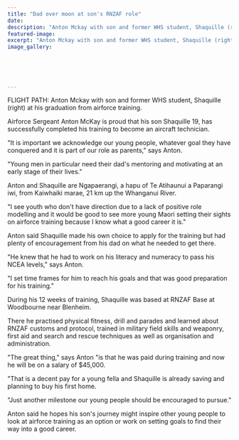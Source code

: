 ```yaml
---
title: "Dad over moon at son's RNZAF role"
date: 
description: "Anton Mckay with son and former WHS student, Shaquille (right) at his graduation from airforce training, Wanganui Chronicle article on 23/8/16..."
featured-image: 
excerpt: "Anton Mckay with son and former WHS student, Shaquille (right) at his graduation from airforce training."
image_gallery:
	
	
	
	
	
---
```


<p><span>FLIGHT PATH: Anton Mckay with son and former WHS student, Shaquille (right) at his graduation from airforce training.</span></p>
<p>Airforce Sergeant Anton McKay is proud that his son Shaquille 19, has successfully completed his training to become an aircraft technician.</p>
<p>"It is important we acknowledge our young people, whatever goal they have conquered and it is part of our role as parents," says Anton.</p>
<p>"Young men in particular need their dad's mentoring and motivating at an early stage of their lives."</p>
<p>Anton and Shaquille are Ngapaerangi, a hapu of Te Atihaunui a Paparangi iwi, from Kaiwhaiki marae, 21 km up the Whanganui River.</p>
<p>"I see youth who don't have direction due to a lack of positive role modelling and it would be good to see more young Maori setting their sights on airforce training because I know what a good career it is."</p>
<p>Anton said Shaquille made his own choice to apply for the training but had plenty of encouragement from his dad on what he needed to get there.</p>
<p>"He knew that he had to work on his literacy and numeracy to pass his NCEA levels," says Anton.</p>
<p>"I set time frames for him to reach his goals and that was good preparation for his training."</p>
<p>During his 12 weeks of training, Shaquille was based at RNZAF Base at Woodbourne near Blenheim.</p>
<p>There he practised physical fitness, drill and parades and learned about RNZAF customs and protocol, trained in military field skills and weaponry, first aid and search and rescue techniques as well as organisation and administration.</p>
<p>"The great thing," says Anton "is that he was paid during training and now he will be on a salary of $45,000.</p>
<p>"That is a decent pay for a young fella and Shaquille is already saving and planning to buy his first home.</p>
<p>"Just another milestone our young people should be encouraged to pursue."</p>
<p>Anton said he hopes his son's journey might inspire other young people to look at airforce training as an option or work on setting goals to find their way into a good career.</p>

